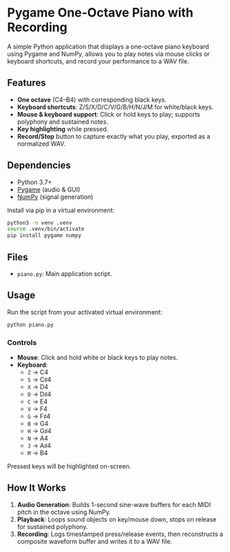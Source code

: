 # Pygame One-Octave Piano with Recording

A simple Python application that displays a one-octave piano keyboard using Pygame and NumPy, allows you to play notes via mouse clicks or keyboard shortcuts, and record your performance to a WAV file.

## Features

- **One octave** (C4–B4) with corresponding black keys.
- **Keyboard shortcuts**: Z/S/X/D/C/V/G/B/H/N/J/M for white/black keys.
- **Mouse & keyboard support**: Click or hold keys to play; supports polyphony and sustained notes.
- **Key highlighting** while pressed.
- **Record/Stop** button to capture exactly what you play, exported as a normalized WAV.

## Dependencies

- Python 3.7+
- [Pygame](https://www.pygame.org/) (audio & GUI)
- [NumPy](https://numpy.org/) (signal generation)

Install via pip in a virtual environment:

```bash
python3 -m venv .venv
source .venv/bin/activate
pip install pygame numpy
```

## Files

- `piano.py`: Main application script.

## Usage

Run the script from your activated virtual environment:

```bash
python piano.py
```

### Controls

- **Mouse**: Click and hold white or black keys to play notes.
- **Keyboard**:
  - `Z` → C4
  - `S` → C♯4
  - `X` → D4
  - `D` → D♯4
  - `C` → E4
  - `V` → F4
  - `G` → F♯4
  - `B` → G4
  - `H` → G♯4
  - `N` → A4
  - `J` → A♯4
  - `M` → B4

Pressed keys will be highlighted on-screen.

## How It Works

1. **Audio Generation**: Builds 1-second sine-wave buffers for each MIDI pitch in the octave using NumPy.
2. **Playback**: Loops sound objects on key/mouse down, stops on release for sustained polyphony.
3. **Recording**: Logs timestamped press/release events, then reconstructs a composite waveform buffer and writes it to a WAV file.